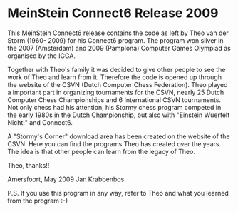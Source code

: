 # MeinStein Connect6 Release 2009

This MeinStein Connect6 release contains the code as left by Theo van der 
Storm (1960- 2009) for his Connect6 program. The program won silver in the 
2007 (Amsterdam) and 2009 (Pamplona) Computer Games Olympiad as organised 
by the ICGA.

Together with Theo's family it was decided to give other people to see the
work of Theo and learn from it. Therefore the code is opened up through the
website of the CSVN (Dutch Computer Chess Federation). Theo played a important
part in organizing tournaments for the CSVN, nearly 25 Dutch Computer Chess
Championships and 6 International CSVN tournaments. Not only chess had his
attention, his Stormy chess program competed in the early 1980s in the Dutch 
Championship, but also with "Einstein Wuerfelt Nicht!" and Connect6.

A "Stormy's Corner" download area has been created on the website of the
CSVN. Here you can find the programs Theo has created over the years. The
idea is that other people can learn from the legacy of Theo.

Theo, thanks!!

Amersfoort, May 2009
Jan Krabbenbos

P.S. If you use this program in any way, refer to Theo and what you learned
from the program :-)

